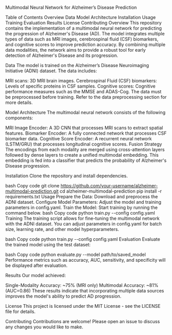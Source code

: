 Multimodal Neural Network for Alzheimer’s Disease Prediction

Table of Contents
Overview
Data
Model Architecture
Installation
Usage
Training
Evaluation
Results
License
Contributing
Overview
This repository contains the implementation of a multimodal neural network for predicting the progression of Alzheimer's Disease (AD). The model integrates multiple types of data such as MRI images, cerebrospinal fluid (CSF) biomarkers, and cognitive scores to improve prediction accuracy. By combining multiple data modalities, the network aims to provide a robust tool for early detection of Alzheimer's Disease and its progression.

Data
The model is trained on the Alzheimer’s Disease Neuroimaging Initiative (ADNI) dataset. The data includes:

MRI scans: 3D MRI brain images.
Cerebrospinal Fluid (CSF) biomarkers: Levels of specific proteins in CSF samples.
Cognitive scores: Cognitive performance measures such as the MMSE and ADAS-Cog.
The data must be preprocessed before training. Refer to the data preprocessing section for more details.

Model Architecture
The multimodal neural network consists of the following components:

MRI Image Encoder: A 3D CNN that processes MRI scans to extract spatial features.
Biomarker Encoder: A fully connected network that processes CSF biomarker data.
Cognitive Score Encoder: A recurrent neural network (LSTM/GRU) that processes longitudinal cognitive scores.
Fusion Strategy
The encodings from each modality are merged using cross-attention layers followed by dense layers to create a unified multimodal embedding. This embedding is fed into a classifier that predicts the probability of Alzheimer's Disease progression.

Installation
Clone the repository and install dependencies.

bash
Copy code
git clone https://github.com/your-username/alzheimer-multimodal-prediction.git
cd alzheimer-multimodal-prediction
pip install -r requirements.txt
Usage
Prepare the Data: Download and preprocess the ADNI dataset.
Configure Model Parameters: Adjust the model and training parameters in config.yaml.
Train the Model: Start training by running the command below.
bash
Copy code
python train.py --config config.yaml
Training
The training script allows for fine-tuning the multimodal network with the ADNI dataset. You can adjust parameters in config.yaml for batch size, learning rate, and other model hyperparameters.

bash
Copy code
python train.py --config config.yaml
Evaluation
Evaluate the trained model using the test dataset:

bash
Copy code
python evaluate.py --model path/to/saved_model
Performance metrics such as accuracy, AUC, sensitivity, and specificity will be displayed after evaluation.

Results
Our model achieved:

Single-Modality Accuracy: ~75% (MRI only)
Multimodal Accuracy: ~81% (AUC=0.86)
These results indicate that incorporating multiple data sources improves the model's ability to predict AD progression.

License
This project is licensed under the MIT License - see the LICENSE file for details.

Contributing
Contributions are welcome! Please open an issue to discuss any changes you would like to make.
